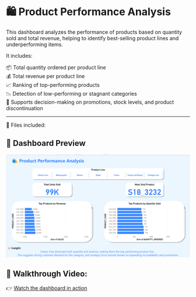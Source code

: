 # 🛍️ Product Performance Analysis

This dashboard analyzes the performance of products based on quantity sold and total revenue, helping to identify best-selling product lines and underperforming items.

It includes:

📦 Total quantity ordered per product line  
💰 Total revenue per product line  
📈 Ranking of top-performing products  
📉 Detection of low-performing or stagnant categories  
🎯 Supports decision-making on promotions, stock levels, and product discontinuation

---

📁 Files included:

## 📸 Dashboard Preview

![🛍️ Product Performance Analysis](https://github.com/AmirElRaddaf/full-sales-analysis-project/blob/main/%F0%9F%9B%8D%EF%B8%8F%20Product%20Performance%20Analysis%20.png)

## 🎥 Walkthrough Video:
👉 [Watch the dashboard in action](https://drive.google.com/file/d/16d8BgjF-iKxasGjFrokadJ5E1lS87AlD/view?usp=sharing)
